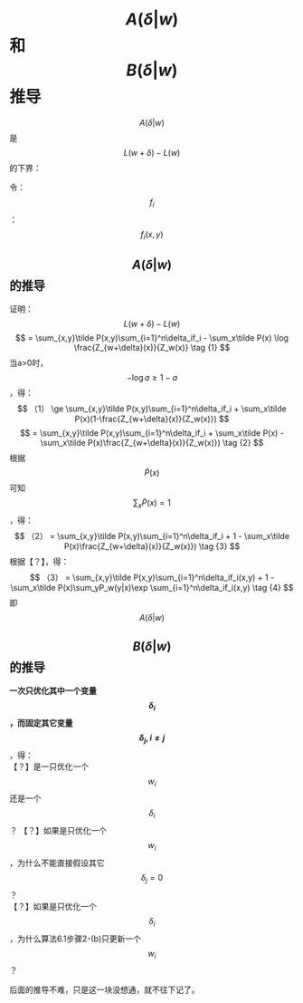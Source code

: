 # $$A(\delta|w)$$和$$B(\delta|w)$$推导

$$A(\delta|w)$$是$$L(w+\delta) - L(w)$$的下界：  

令：  
$$f_i$$：$$f_i(x,y)$$

## $$A(\delta|w)$$的推导  

证明：  
$$
L(w+\delta) - L(w)
$$
$$
 = \sum_{x,y}\tilde P(x,y)\sum_{i=1}^n\delta_if_i - \sum_x\tilde P(x) \log \frac{Z_{w+\delta}(x)}{Z_w(x)}  \tag {1}
$$
当a>0时，$$-\log a \ge 1-a$$，得：
$$
（1） \ge \sum_{x,y}\tilde P(x,y)\sum_{i=1}^n\delta_if_i + \sum_x\tilde P(x)(1-\frac{Z_{w+\delta}(x)}{Z_w(x)})
$$
$$
= \sum_{x,y}\tilde P(x,y)\sum_{i=1}^n\delta_if_i + \sum_x\tilde P(x) - \sum_x\tilde P(x)\frac{Z_{w+\delta}(x)}{Z_w(x)})  \tag {2}
$$
根据$$\tilde P(x)$$可知$$\sum_x\tilde P(x)=1$$，得：  
$$
（2） = \sum_{x,y}\tilde P(x,y)\sum_{i=1}^n\delta_if_i + 1 - \sum_x\tilde P(x)\frac{Z_{w+\delta}(x)}{Z_w(x)}) \tag {3}
$$
根据【？】，得：  
$$
（3） = \sum_{x,y}\tilde P(x,y)\sum_{i=1}^n\delta_if_i(x,y) + 1 - \sum_x\tilde P(x)\sum_yP_w(y|x)\exp \sum_{i=1}^n\delta_if_i(x,y)  \tag {4}
$$
即$$A(\delta|w)$$  

## $$B(\delta|w)$$的推导  

**一次只优化其中一个变量$$\delta_i$$，而固定其它变量$$\delta_j,i \neq j$$**，得：  
【？】是一只优化一个$$w_i$$还是一个$$\delta_i$$？
【？】如果是只优化一个$$w_i$$，为什么不能直接假设其它$$\delta_j=0$$？  
【？】如果是只优化一个$$\delta_i$$，为什么算法6.1步骤2-(b)只更新一个$$w_i$$？

后面的推导不难，只是这一块没想通，就不往下记了。